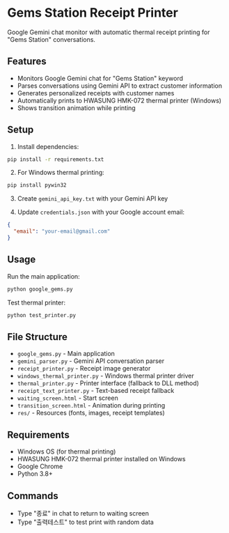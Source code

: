 # Gems Station Receipt Printer

Google Gemini chat monitor with automatic thermal receipt printing for "Gems Station" conversations.

## Features

- Monitors Google Gemini chat for "Gems Station" keyword
- Parses conversations using Gemini API to extract customer information
- Generates personalized receipts with customer names
- Automatically prints to HWASUNG HMK-072 thermal printer (Windows)
- Shows transition animation while printing

## Setup

1. Install dependencies:
```bash
pip install -r requirements.txt
```

2. For Windows thermal printing:
```bash
pip install pywin32
```

3. Create `gemini_api_key.txt` with your Gemini API key

4. Update `credentials.json` with your Google account email:
```json
{
  "email": "your-email@gmail.com"
}
```

## Usage

Run the main application:
```bash
python google_gems.py
```

Test thermal printer:
```bash
python test_printer.py
```

## File Structure

- `google_gems.py` - Main application
- `gemini_parser.py` - Gemini API conversation parser
- `receipt_printer.py` - Receipt image generator
- `windows_thermal_printer.py` - Windows thermal printer driver
- `thermal_printer.py` - Printer interface (fallback to DLL method)
- `receipt_text_printer.py` - Text-based receipt fallback
- `waiting_screen.html` - Start screen
- `transition_screen.html` - Animation during printing
- `res/` - Resources (fonts, images, receipt templates)

## Requirements

- Windows OS (for thermal printing)
- HWASUNG HMK-072 thermal printer installed on Windows
- Google Chrome
- Python 3.8+

## Commands

- Type "종료" in chat to return to waiting screen
- Type "출력테스트" to test print with random data